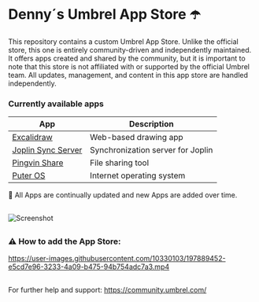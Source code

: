# Denny´s Umbrel App Store ☂️

This repository contains a custom Umbrel App Store. Unlike the official store, this one is entirely community-driven and independently maintained. It offers apps created and shared by the community, but it is important to note that this store is not affiliated with or supported by the official Umbrel team. All updates, management, and content in this app store are handled independently.



### Currently available apps

| App          | Description                                          |
| ----------------- | ---------------------------------------------------- |
| [Excalidraw](https://github.com/excalidraw/excalidraw)        | Web-based drawing app                         |
| [Joplin Sync Server](https://github.com/laurent22/joplin)    | Synchronization server for Joplin             |
| [Pingvin Share](https://github.com/stonith404/pingvin-share) | File sharing tool                             |
| [Puter OS](https://github.com/puterOS/puterOS)              | Internet operating system                  |


🔄 All Apps are continually updated and new Apps are added over time.

##

![Screenshot](https://github.com/user-attachments/assets/4aa7711f-53df-4baf-af08-4f13e4fa3736) 

##

### ⚠️ How to add the App Store:

https://user-images.githubusercontent.com/10330103/197889452-e5cd7e96-3233-4a09-b475-94b754adc7a3.mp4

##

For further help and support: https://community.umbrel.com/
